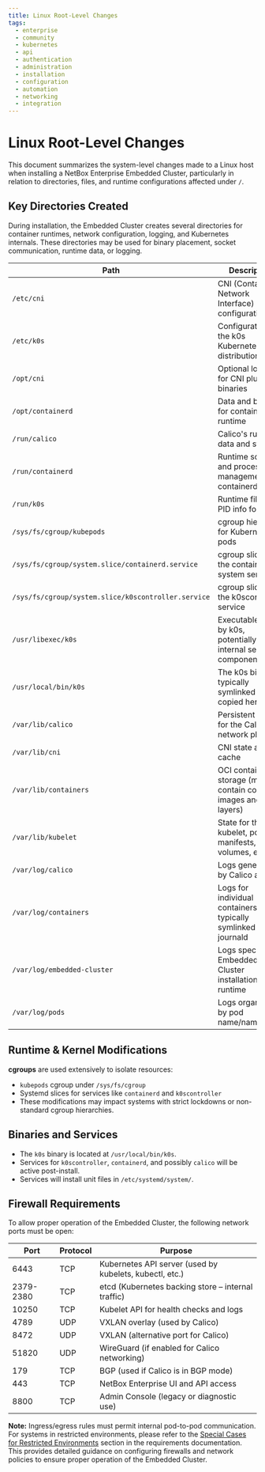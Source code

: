 ```yaml
---
title: Linux Root-Level Changes
tags:
  - enterprise
  - community
  - kubernetes
  - api
  - authentication
  - administration
  - installation
  - configuration
  - automation
  - networking
  - integration
---
```


# Linux Root-Level Changes

This document summarizes the system-level changes made to a Linux host when installing a NetBox Enterprise Embedded Cluster, particularly in relation to directories, files, and runtime configurations affected under `/`.

## Key Directories Created

During installation, the Embedded Cluster creates several directories for container runtimes, network configuration, logging, and Kubernetes internals. These directories may be used for binary placement, socket communication, runtime data, or logging.

| Path                                         | Description                                                   |
|----------------------------------------------|---------------------------------------------------------------|
| `/etc/cni`                                   | CNI (Container Network Interface) configuration               |
| `/etc/k0s`                                   | Configuration for the k0s Kubernetes distribution             |
| `/opt/cni`                                   | Optional location for CNI plugin binaries                     |
| `/opt/containerd`                            | Data and binaries for containerd runtime                      |
| `/run/calico`                                | Calico's runtime data and state                               |
| `/run/containerd`                            | Runtime socket and process management for containerd          |
| `/run/k0s`                                   | Runtime files and PID info for k0s                            |
| `/sys/fs/cgroup/kubepods`                    | cgroup hierarchy for Kubernetes pods                          |
| `/sys/fs/cgroup/system.slice/containerd.service` | cgroup slice for the containerd system service               |
| `/sys/fs/cgroup/system.slice/k0scontroller.service` | cgroup slice for the k0scontroller service                  |
| `/usr/libexec/k0s`                           | Executables used by k0s, potentially for internal service components |
| `/usr/local/bin/k0s`                         | The k0s binary, typically symlinked or copied here            |
| `/var/lib/calico`                            | Persistent data for the Calico network plugin                 |
| `/var/lib/cni`                               | CNI state and cache                                           |
| `/var/lib/containers`                        | OCI container storage (may contain container images and layers) |
| `/var/lib/kubelet`                           | State for the kubelet, pod manifests, volumes, etc.           |
| `/var/log/calico`                            | Logs generated by Calico agents                               |
| `/var/log/containers`                        | Logs for individual containers, typically symlinked from journald |
| `/var/log/embedded-cluster`                  | Logs specific to Embedded Cluster installation and runtime    |
| `/var/log/pods`                              | Logs organized by pod name/namespace                          |

## Runtime & Kernel Modifications

**cgroups** are used extensively to isolate resources:

- `kubepods` cgroup under `/sys/fs/cgroup`
- Systemd slices for services like `containerd` and `k0scontroller`
- These modifications may impact systems with strict lockdowns or non-standard cgroup hierarchies.

## Binaries and Services

- The `k0s` binary is located at `/usr/local/bin/k0s`.
- Services for `k0scontroller`, `containerd`, and possibly `calico` will be active post-install.
- Services will install unit files in `/etc/systemd/system/`.

## Firewall Requirements

To allow proper operation of the Embedded Cluster, the following network ports must be open:

| Port   | Protocol | Purpose                                           |
|--------|----------|---------------------------------------------------|
| 6443   | TCP      | Kubernetes API server (used by kubelets, kubectl, etc.) |
| 2379-2380 | TCP   | etcd (Kubernetes backing store – internal traffic) |
| 10250  | TCP      | Kubelet API for health checks and logs            |
| 4789   | UDP      | VXLAN overlay (used by Calico)                    |
| 8472   | UDP      | VXLAN (alternative port for Calico)               |
| 51820  | UDP      | WireGuard (if enabled for Calico networking)      |
| 179    | TCP      | BGP (used if Calico is in BGP mode)               |
| 443    | TCP      | NetBox Enterprise UI and API access               |
| 8800   | TCP      | Admin Console (legacy or diagnostic use)          |

**Note:** Ingress/egress rules must permit internal pod-to-pod communication.
For systems in restricted environments, please refer to the [Special Cases for Restricted Environments](./nbe-ec-requirements.md#special-cases-for-restricted-environments) section in the requirements documentation. This provides detailed guidance on configuring firewalls and network policies to ensure proper operation of the Embedded Cluster.
